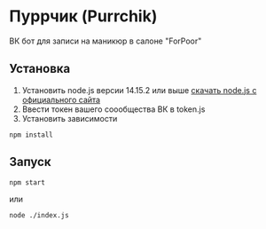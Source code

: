 # Пуррчик (Purrchik)

ВК бот для записи на маникюр в салоне "ForPoor"

## Установка
1. Установить node.js версии 14.15.2 или выше
[скачать node.js с официального сайта](https://nodejs.org/en/ "node.js")
2. Ввести токен вашего соообщества ВК в token.js
3. Установить зависимости
```
npm install
```

## Запуск
```
npm start
```
или
```
node ./index.js
```
